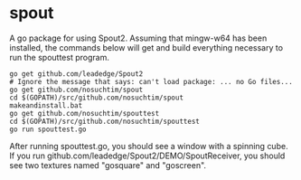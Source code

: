 spout
=====

A go package for using Spout2.  Assuming that mingw-w64 has been installed, the commands below will get and build everything necessary to run the spouttest program.

```
go get github.com/leadedge/Spout2
# Ignore the message that says: can't load package: ... no Go files...
go get github.com/nosuchtim/spout
cd $(GOPATH)/src/github.com/nosuchtim/spout
makeandinstall.bat
go get github.com/nosuchtim/spouttest
cd $(GOPATH)/src/github.com/nosuchtim/spouttest
go run spouttest.go
```
After running spouttest.go, you should see a window with a spinning cube.  If you run github.com/leadedge/Spout2/DEMO/SpoutReceiver, you should see two textures named "gosquare" and "goscreen".
